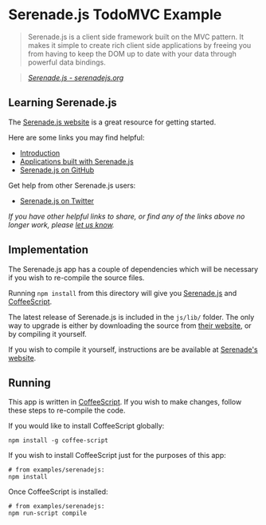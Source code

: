# Serenade.js TodoMVC Example

> Serenade.js is a client side framework built on the MVC pattern. It makes it simple to create rich client side applications by freeing you from having to keep the DOM up to date with your data through powerful data bindings.

> _[Serenade.js - serenadejs.org](http://serenadejs.org)_


## Learning Serenade.js

The [Serenade.js website](http://serenadejs.org) is a great resource for getting started.

Here are some links you may find helpful:

* [Introduction](http://serenadejs.org/introduction.html)
* [Applications built with Serenade.js](http://serenade.herokuapp.com)
* [Serenade.js on GitHub](https://github.com/elabs/serenade.js)

Get help from other Serenade.js users:

* [Serenade.js on Twitter](http://twitter.com/serenadejs)

_If you have other helpful links to share, or find any of the links above no longer work, please [let us know](https://github.com/tastejs/todomvc/issues)._


## Implementation

The Serenade.js app has a couple of dependencies which will be necessary if you wish to re-compile the source files.

Running `npm install` from this directory will give you [Serenade.js](http://serenadejs.org/) and [CoffeeScript](http://coffeescript.org/).

The latest release of Serenade.js is included in the `js/lib/` folder. The only way to upgrade is either by downloading the source from [their website](http://serenadejs.org/), or by compiling it yourself.

If you wish to compile it yourself, instructions are be available at [Serenade's website](http://serenadejs.org/development.html).


## Running
This app is written in [CoffeeScript](http://coffeescript.org/). If you wish to make changes, follow these steps to re-compile the code.

If you would like to install CoffeeScript globally:

	npm install -g coffee-script

If you wish to install CoffeeScript just for the purposes of this app:

	# from examples/serenadejs:
	npm install

Once CoffeeScript is installed:

	# from examples/serenadejs:
	npm run-script compile
